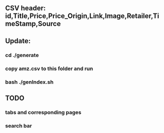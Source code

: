 ## CSV header: id,Title,Price,Price_Origin,Link,Image,Retailer,TimeStamp,Source

## Update:
### cd ./generate
### copy amz.csv to this folder and run
### bash ./genIndex.sh


## TODO
### tabs and corresponding pages
### search bar

